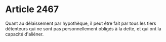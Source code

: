 # Article 2467

Quant au délaissement par hypothèque, il peut être fait par tous les tiers détenteurs qui ne sont pas personnellement obligés à la dette, et qui ont la capacité d'aliéner.